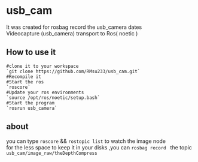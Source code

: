 # usb_cam
It was created for rosbag record the usb_camera dates  
Videocapture (usb_camera) transport to  Ros( noetic )  
## How to use it   
```shell
#clone it to your workspace   
`git clone https://github.com/RMsu233/usb_cam.git`   
#Recompile it   
#Start the ros   
`roscore`   
#Update your ros environments   
`source /opt/ros/noetic/setup.bash`   
#Start the program   
`rosrun usb_camera`   
```
## about 
you can type `roscore` && `rostopic list` to watch the image node   
for the less space to keep it in your disks ,you can `rosbag record ` the topic `usb_cam/image_raw/theDepthCompress`
